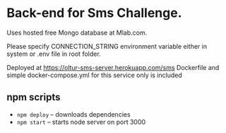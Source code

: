 # Back-end for Sms Challenge.

Uses hosted free Mongo database at Mlab.com.

Please specify CONNECTION_STRING environment variable either in system or .env file in root folder.

Deployed at https://oltur-sms-server.herokuapp.com/sms
Dockerfile and simple docker-compose.yml for this service only is included


## npm scripts
* `npm deploy` – downloads dependencies
* `npm start` – starts node server on port 3000
